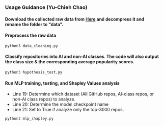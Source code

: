 ### Usage Guidance (Yu-Chieh Chao)
#### Download the collected raw data from [Here]([https://pages.github.com/](https://drive.google.com/file/d/153bKA1P7AaAtN6ituYQetku5FPed-g-5/view?usp=drive_link)) and decompress it and rename the folder to "data".

#### Preprocess the raw data

```
python3 data_cleaning.py
```

#### Classify repositories into AI and non-AI classes. The code will also output the class size & the corresponding average popularity scores.

```
python3 hypothesis_test.py
```


#### Run MLP training, testing, and Shapley Values analysis
- Line 19: Determine which dataset (All GitHub repos, AI-class repos, or non-AI class repos) to analyze.
- Line 20: Determine the model checkpoint name
- Line 21: Set to True if analyze only the top-3000 repos.

```
python3 mlp_shapley.py
```

